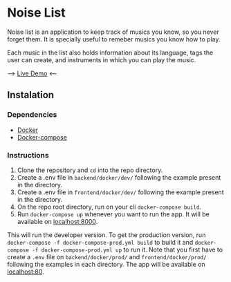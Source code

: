 Noise List
==========

Noise list is an application to keep track of musics you know, so you never forget them.
It is specially useful to remeber musics you know how to play.

Each music in the list also holds information about its language, tags the user can create,
and instruments in which you can play the music.

-->  [Live Demo](http://35.198.7.228/)  <--

## Instalation

### Dependencies
- [Docker](https://www.docker.com/get-started)
- [Docker-compose](https://docs.docker.com/compose/install/)

### Instructions
1. Clone the repository and `cd` into the repo directory.
2. Create a .env file in `backend/docker/dev/` following the example present in the directory.
3. Create a .env file in `frontend/docker/dev/` following the example present in the directory.
4. On the repo root directory, run on your cli `docker-compose build`.
5. Run `docker-compose up` whenever you want to run the app. It will be available on [localhost:8000](http://localhost:8000).

This will run the developer version.
To get the production version, run `docker-compose -f docker-compose-prod.yml build` to build it and
`docker-compose -f docker-compose-prod.yml up` to run it.
Note that you first have to create a `.env` file on `backend/docker/prod/` and `frontend/docker/prod/` following the examples in each directory.
The app will be available on [localhost:80](http://localhost:80).
